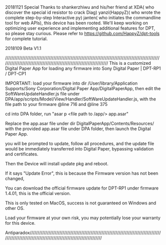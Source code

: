 20181121 
Special Thanks to  shankerzhiwu and his/her friend at XDA( who discover the special id resistor to crack Diag)  yanzi(HappyZ)( who wrote the complete step-by-step Interactive py) janten( who initiates the commandline tool for web APIs), this device has been rooted.
We'll keep working on optimizing user experience and implementing additional features for DPT, so please stay curious.
Please refer to https://github.com/HappyZ/dpt-tools  for complete tutorial.


2018109 Beta V1.1

///////////////////////////////////////////////////////////////////////////////////////////////////////////////////////////////////////////////////////////////////// This is a customized Digital Paper App for loading any firmware into Sony Digital Paper | DPT-RP1 / DPT-CP1

IMPORTANT: load your firmware into dir /User/library/Application Supports/Sony Corporation/Digital Paper App/DigitalPaperApp, then edit the SoftWareUpdateHandler.js file under DPA/app/scripts/Model/View/Handler/SoftWareUpdateHandler.js, with the file path to your firmware @line 716 and @line 375

cd into DPA folder, run "asar p <file path to /app/> app.asar"

Replace the app.asar file under dir DigitalPaperApp/Contents/Resources/ with the provided app.asar file under DPA folder, then launch the Digital Paper App.

you will be prompted to update, follow all procedures, and the update file would be immediately transferred into Digital Paper, bypassing validation and certificates. 

Then the Device will install update pkg and reboot.

If it says "Update Error", this is because the Firmware version has not been changed, 

You can download the official firmware update for DPT-RP1 under firmware 1.4.01, this is the official version.

This is only tested on MacOS, success is not guaranteed on Windows and other OS.

Load your firmware at your own risk, you may potentially lose your warranty for this device.




Antiparadox//////////////////////////////////////////////////////////////////////////////////////////////////////////////////////////////////////////////////